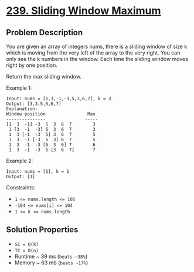 # [239. Sliding Window Maximum](https://leetcode.com/problems/sliding-window-maximum/description/)

## Problem Description

You are given an array of integers nums, there is a sliding window of size k which is moving from the very left of the array to the very right. You can only see the k numbers in the window. Each time the sliding window moves right by one position.

Return the max sliding window.



Example 1:

```
Input: nums = [1,3,-1,-3,5,3,6,7], k = 3
Output: [3,3,5,5,6,7]
Explanation:
Window position                Max
---------------               -----
[1  3  -1] -3  5  3  6  7        3
 1 [3  -1  -3] 5  3  6  7        3
 1  3 [-1  -3  5] 3  6  7        5
 1  3  -1 [-3  5  3] 6  7        5
 1  3  -1  -3 [5  3  6] 7        6
 1  3  -1  -3  5 [3  6  7]       7
```
Example 2:

```
Input: nums = [1], k = 1
Output: [1]
```

Constraints:

* `1 <= nums.length <= 105`
* `-104 <= nums[i] <= 104`
* `1 <= k <= nums.length`

## Solution Properties

* `SC = O(k)`
* `TC = O(n)`
* Runtime ~ 39 ms (`beats ~38%`)
* Memory ~ 63 mb (`beats ~17%`)